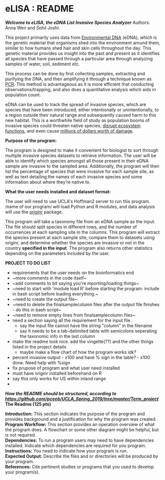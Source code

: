 # eLISA : README

***Welcome to eLISA, the eDNA List Invasive Species Analyzer***
Authors: Anna Weir and Sohil Joshi.

This project primarily uses data from [Environmental DNA](https://www.sciencedirect.com/science/article/pii/S0006320714004443) (eDNA), which is the genetic material that organisms shed into the environment around them, similar to how humans shed hair and skin cells throughout the day. This genetic material provides us insight into the past and present as it identifies all species that have passed through a particular area through analyzing samples of water, soil, sediment etc.   

This process can be done by first collecting samples, extracting and purifying the DNA, and then amplifying it through a technique known as [PCR](https://www.yourgenome.org/facts/what-is-pcr-polymerase-chain-reaction). This method is advantageous as it is more efficient that conducting observations/trapping, and also does a quantitative analysis which aids in population count.   

eDNA can be used to track the spread of invasive species, which are species that have been introduced, either intentionally or unintentionally, to a region outside their natural range and subsequently caused harm to this new habitat. This is a worthwhile field of study as population booms of invasive species could threaten native species, [disrupt ecosystem functions](https://www.environmentalscience.org/invasive-species), and even cause [millions of dollars worth of damage](https://2001-2009.state.gov/g/oes/ocns/inv/cs/2304.htm).   

**Purpose of the program:**

The program is designed to make it convenient for biologist to sort through multiple invasive species datasets to retrieve information. The user will be able to identify which species amongst all those present in their eDNA sample are invasive to the sampled area. Additionally, the program will then list the percentage of species that were invasive for each sample site, as well as text detailing the names of each invasive species and some information about where they’re native to. 

**What the user needs installed and dataset format:**

The user will need to use UCLA's Hoffman2 server to run this program. /name of our program/ will load Python and R modules, and data analysis will use the [originr](https://github.com/ropensci/originr) package. 

This program will take a taxonomy file from an eDNA sample as the input. The file should split species in different rows, and the number of occurrences at each sampling site in the columns. This program will extract the species present at each sample site, compare them to datasets using originr, and determine whether the species are invasive or not in the country **specified in the input**. The program also returns other statistics depending on the parameters included by the user.

**PROJECT TO DO LIST**
  - requirements that the user needs on the bioinformatics end   
  - ~more comments in the code itself~       
  - ~add comments to bit saying you're mporting/loading things~   
  - ~need to start with 'module load R' before starting the program. include in bash script before loading everything.~    
  - ~need to create the output file~   
  - ~need to delete the finalsamplecolumn files after the output file finishes - do this in bash script~    
  - ~need to remove empty lines from finalsamplecolumn files~    
  - need a section saying all the requirement for the input file .    
    - say the input file cannot have the string "column" in the filename   
    - say it needs to be a tab-delimited table with semicolons seperating the taxonomic info in the last column    
  - make the readme look nice. add the vingette(??) and the other things listed in the project details   
    - maybe make a flow chart of how the program works idk?   
  - percent invasive output - x100 and have % sign in the table? - x100 done. Need help with %sign
  - fix prupose of program and what user need installed
  - must have originr installed beforehand on R    
  - say this only works for US within inland range 
  -
   
***How the README should be structured, according to https://github.com/pceeb/UCLA_Spring_2019/tree/master/Term_project***          
**The Readme (125 pts)**       

**Introduction:** This section indicates the purpose of the program and provides background and a justification for why the program was created.    
**Program Workflow:** This section provides an operation overview of what the program does. A flowchart or some other diagram might be helpful, but is not required.     
**Dependencies:** To run a program users may need to have dependencies installed. Indicate which dependencies are required for you program.   
**Instructions:** You need to indicate how your program is run.    
**Expected Output:** Describe the files and or directories will be produced by your program.   
**References:** Cite pertinent studies or programs that you used to develop your program(s).   

